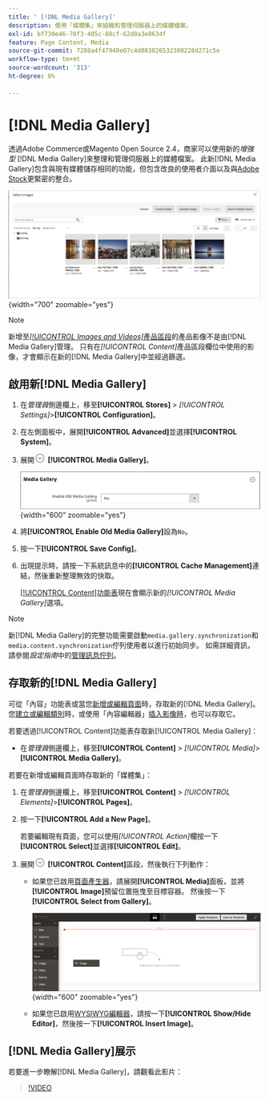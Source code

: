 ```yaml
---
title: ' [!DNL Media Gallery]'
description: 使用「媒體集」來組織和管理伺服器上的媒體檔案。
exl-id: bf730e46-70f3-405c-88cf-62d0a3e8634f
feature: Page Content, Media
source-git-commit: 7288a4f47940e07c4d083826532308228d271c5e
workflow-type: tm+mt
source-wordcount: '313'
ht-degree: 0%

---
```


# [!DNL Media Gallery]

透過Adobe Commerce或Magento Open Source 2.4，商家可以使用新的&#x200B;_增強型_ [!DNL Media Gallery]來整理和管理伺服器上的媒體檔案。 此新[!DNL Media Gallery]包含與現有媒體儲存相同的功能，但包含改良的使用者介面以及與[Adobe Stock][adobe-stock]更緊密的整合。

![顯示在媒體集格線中的影像](./assets/media-gallery-grid.png){width="700" zoomable="yes"}

>[!NOTE]
>
>新增至&#x200B;[_[!UICONTROL Images and Videos]_&#x200B;產品區段](../catalog/product-image.md#upload-an-image)的產品影像不是由[!DNL Media Gallery]管理。 只有在&#x200B;_[!UICONTROL Content]_&#x200B;產品區段欄位中使用的影像，才會顯示在新的[!DNL Media Gallery]中並經過篩選。

## 啟用新[!DNL Media Gallery]

1. 在&#x200B;_管理員_&#x200B;側邊欄上，移至&#x200B;**[!UICONTROL Stores]** > _[!UICONTROL Settings]_>**[!UICONTROL Configuration]**。

1. 在左側面板中，展開&#x200B;**[!UICONTROL Advanced]**&#x200B;並選擇&#x200B;**[!UICONTROL System]**。

1. 展開![擴充選擇器](../assets/icon-display-expand.png) **[!UICONTROL Media Gallery]**。

   ![進階設定 — [!DNL Media Gallery]](./assets/system-media-gallery.png){width="600" zoomable="yes"}

1. 將&#x200B;**[!UICONTROL Enable Old Media Gallery]**&#x200B;設為`No`。

1. 按一下&#x200B;**[!UICONTROL Save Config]**。

1. 出現提示時，請按一下系統訊息中的&#x200B;**[!UICONTROL Cache Management]**&#x200B;連結，然後重新整理無效的快取。

   [[!UICONTROL Content]功能表](/help/content-design/content-menu.md)現在會顯示新的&#x200B;_[!UICONTROL Media Gallery]_&#x200B;選項。

>[!NOTE]
>
>新[!DNL Media Gallery]的完整功能需要啟動`media.gallery.synchronization`和`media.content.synchronization`佇列使用者以進行初始同步。 如需詳細資訊，請參閱&#x200B;_設定指南_&#x200B;中的[管理訊息佇列](https://experienceleague.adobe.com/docs/commerce-operations/configuration-guide/message-queues/manage-message-queues.html)。

## 存取新的[!DNL Media Gallery]

可從「內容」功能表或當您[新增或編輯頁面](/help/content-design/page-add.md)時，存取新的[!DNL Media Gallery]。 您[建立或編輯類別](/help/catalog/category-create.md)時，或使用「內容編輯器」[插入影像時](/help/content-design/editor-insert-image.md)，也可以存取它。

若要透過[!UICONTROL Content]功能表存取新[!UICONTROL Media Gallery]：

- 在&#x200B;_管理員_&#x200B;側邊欄上，移至&#x200B;**[!UICONTROL Content]** > _[!UICONTROL Media]_>**[!UICONTROL Media Gallery]**。

若要在新增或編輯頁面時存取新的「媒體集」：

1. 在&#x200B;_管理員_&#x200B;側邊欄上，移至&#x200B;**[!UICONTROL Content]** > _[!UICONTROL Elements]_>**[!UICONTROL Pages]**。

1. 按一下&#x200B;**[!UICONTROL Add a New Page]**。

   若要編輯現有頁面，您可以使用&#x200B;_[!UICONTROL Action]_&#x200B;欄按一下&#x200B;**[!UICONTROL Select]**&#x200B;並選擇&#x200B;**[!UICONTROL Edit]**。

1. 展開![展開選取器](../assets/icon-display-expand.png) **[!UICONTROL Content]**&#x200B;區段，然後執行下列動作：

   - 如果您已啟用[頁面產生器](../page-builder/setup.md)，請展開&#x200B;**[!UICONTROL Media]**&#x200B;面板，並將&#x200B;**[!UICONTROL Image]**&#x200B;預留位置拖曳至目標容器。 然後按一下&#x200B;**[!UICONTROL Select from Gallery]**。

     ![將影像拖曳到舞台](./assets/pb-media-image-drag.png){width="600" zoomable="yes"}

   - 如果您已啟用[WYSIWYG編輯器](/help/content-design/editor.md)，請按一下&#x200B;**[!UICONTROL Show/Hide Editor]**，然後按一下&#x200B;**[!UICONTROL Insert Image]**。

## [!DNL Media Gallery]展示

若要進一步瞭解[!DNL Media Gallery]，請觀看此影片：

>[!VIDEO](https://video.tv.adobe.com/v/343785?quality=12&learn=on)

[adobe-stock]: https://stock.adobe.com

